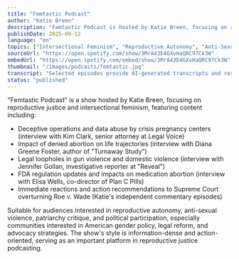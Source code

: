 ```yaml
---
title: "Femtastic Podcast"
author: "Katie Breen"
description: "Femtastic Podcast is hosted by Katie Breen, focusing on reproductive justice, intersectional feminism, and public policy. The show invites researchers, advocates, and survivors to explore abortion rights, crisis pregnancy centers, gun violence, and institutional oppression, emphasizing data-driven and action-oriented approaches. With a clear, information-dense style, it's suitable for audiences interested in American reproductive politics and gender justice. Spotify rating of 5.0 (6 reviews), representative among advocacy-oriented feminist podcasts."
publishDate: 2025-09-12
language: "en"
topics: ["Intersectional Feminism", "Reproductive Autonomy", "Anti-Sexual Violence", "Patriarchy Critique", "Political Participation"]
sourceUrl: "https://open.spotify.com/show/3MrA43E4GXvHaQRC97Ck3W"
embedUrl: "https://open.spotify.com/embed/show/3MrA43E4GXvHaQRC97Ck3W"
thumbnail: "/images/podcasts/femtastic.jpg"
transcript: "Selected episodes provide AI-generated transcripts and research links, see femtasticpodcast.com"
status: "published"
---
```


"Femtastic Podcast" is a show hosted by Katie Breen, focusing on reproductive justice and intersectional feminism, featuring content including:

- Deceptive operations and data abuse by crisis pregnancy centers (interview with Kim Clark, senior attorney at Legal Voice)
- Impact of denied abortion on life trajectories (interview with Diana Greene Foster, author of "Turnaway Study")
- Legal loopholes in gun violence and domestic violence (interview with Jennifer Gollan, investigative reporter at "Reveal")
- FDA regulation updates and impacts on medication abortion (interview with Elisa Wells, co-director of Plan C Pills)
- Immediate reactions and action recommendations to Supreme Court overturning Roe v. Wade (Katie's independent commentary episodes)

Suitable for audiences interested in reproductive autonomy, anti-sexual violence, patriarchy critique, and political participation, especially communities interested in American gender policy, legal reform, and advocacy strategies. The show's style is information-dense and action-oriented, serving as an important platform in reproductive justice podcasting.